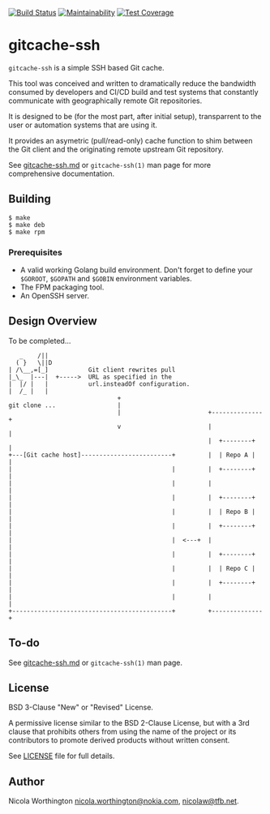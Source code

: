 [![Build Status](https://travis-ci.org/nokia/gitcache-ssh.svg?branch=master)](https://travis-ci.org/nokia/gitcache-ssh)
[![Maintainability](https://api.codeclimate.com/v1/badges/ad5d773a12b517ed5735/maintainability)](https://codeclimate.com/github/nokia/gitcache-ssh/maintainability)
[![Test Coverage](https://api.codeclimate.com/v1/badges/ad5d773a12b517ed5735/test_coverage)](https://codeclimate.com/github/nokia/gitcache-ssh/test_coverage)

# gitcache-ssh

`gitcache-ssh` is a simple SSH based Git cache.

This tool was conceived and written to dramatically reduce the bandwidth
consumed by developers and CI/CD build and test systems that constantly
communicate with geographically remote Git repositories.

It is designed to be (for the most part, after initial setup), transparrent to
the user or automation systems that are using it.

It provides an asymetric (pull/read-only) cache function to shim between the Git
client and the originating remote upstream Git repository.

See [gitcache-ssh.md](gitcache-ssh.md) or `gitcache-ssh(1)` man page for more
comprehensive documentation.

## Building

```
$ make
$ make deb
$ make rpm
```

### Prerequisites

* A valid working Golang build environment. Don't forget to define your
  `$GOROOT`, `$GOPATH` and `$GOBIN` environment variables.
* The FPM packaging tool.
* An OpenSSH server.

## Design Overview

To be completed...

       _    /||
      ( }   \||D
    | /\__,=[_]           Git client rewrites pull
    |_\_  |---|  +----->  URL as specified in the
    |  |/ |   |           url.insteadOf configuration.
    |  /_ |   |
                                  +
    git clone ...                 |
                                  |                        +--------------+
                                  v                        |              |
                                                           |  +--------+  |
    +---[Git cache host]-------------------------+         |  | Repo A |  |
    |                                            |         |  +--------+  |
    |                                            |         |              |
    |                                            |         |  +--------+  |
    |                                            |         |  | Repo B |  |
    |                                            |         |  +--------+  |
    |                                            |  <---+  |              |
    |                                            |         |  +--------+  |
    |                                            |         |  | Repo C |  |
    |                                            |         |  +--------+  |
    |                                            |         |              |
    +--------------------------------------------+         +--------------+

## To-do

See [gitcache-ssh.md](gitcache-ssh.md) or `gitcache-ssh(1)` man page.

## License

BSD 3-Clause "New" or "Revised" License.

A permissive license similar to the BSD 2-Clause License, but with a 3rd clause
that prohibits others from using the name of the project or its contributors to
promote derived products without written consent.

See [LICENSE](LICENSE) file for full details.

## Author

Nicola Worthington <nicola.worthington@nokia.com>, <nicolaw@tfb.net>.

